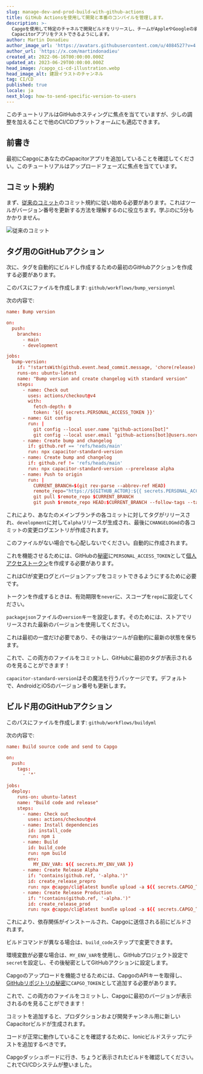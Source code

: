 ```yaml
---
slug: manage-dev-and-prod-build-with-github-actions
title: GitHub Actionsを使用して開発と本番のコンパイルを管理します。
description: >-
  Capgoを使用して特定のチャネルで開発ビルドをリリースし、チームがAppleやGoogleの承認を待つことなくIonic
  Capacitorアプリをテストできるようにします。
author: Martin Donadieu
author_image_url: 'https://avatars.githubusercontent.com/u/4084527?v=4'
author_url: 'https://x.com/martindonadieu'
created_at: 2022-06-16T00:00:00.000Z
updated_at: 2023-06-29T00:00:00.000Z
head_image: /capgo_ci-cd-illustration.webp
head_image_alt: 建設イラストのチャンネル
tag: CI/CD
published: true
locale: ja
next_blog: how-to-send-specific-version-to-users
---
```


このチュートリアルはGitHubホスティングに焦点を当てていますが、少しの調整を加えることで他のCI/CDプラットフォームにも適応できます。

## 前書き

最初にCapgoにあなたのCapacitorアプリを追加していることを確認してください。このチュートリアルはアップロードフェーズに焦点を当てています。

## コミット規約

まず、[従来のコミット](https://wwwconventionalcommitsorg/en/v100/)のコミット規約に従い始める必要があります。これはツールがバージョン番号を更新する方法を理解するのに役立ちます。学ぶのに5分もかかりません。

![従来のコミット](/conventional_commitswebp)

## タグ用のGitHubアクション

次に、タグを自動的にビルドし作成するための最初のGitHubアクションを作成する必要があります。

このパスにファイルを作成します: `github/workflows/bump_versionyml`

次の内容で:

```toml
name: Bump version

on:
  push:
    branches:
      - main
      - development

jobs:
  bump-version:
    if: "!startsWith(github.event.head_commit.message, 'chore(release):')"
    runs-on: ubuntu-latest
    name: "Bump version and create changelog with standard version"
    steps:
      - name: Check out
        uses: actions/checkout@v4
        with:
          fetch-depth: 0
          token: '${{ secrets.PERSONAL_ACCESS_TOKEN }}'
      - name: Git config
        run: |
          git config --local user.name "github-actions[bot]"
          git config --local user.email "github-actions[bot]@users.noreply.github.com"
      - name: Create bump and changelog
        if: github.ref == 'refs/heads/main'
        run: npx capacitor-standard-version
      - name: Create bump and changelog
        if: github.ref != 'refs/heads/main'
        run: npx capacitor-standard-version --prerelease alpha
      - name: Push to origin
        run: |
          CURRENT_BRANCH=$(git rev-parse --abbrev-ref HEAD)
          remote_repo="https://${GITHUB_ACTOR}:${{ secrets.PERSONAL_ACCESS_TOKEN }}@github.com/${GITHUB_REPOSITORY}.git"
          git pull $remote_repo $CURRENT_BRANCH
          git push $remote_repo HEAD:$CURRENT_BRANCH --follow-tags --tags

```

これにより、あなたのメインブランチの各コミットに対してタグがリリースされ、`development`に対して`alpha`リリースが生成され、最後に`CHANGELOGmd`の各コミットの変更ログエントリが作成されます。

このファイルがない場合でも心配しないでください。自動的に作成されます。

これを機能させるためには、GitHubの[秘密](https://docsgithubcom/en/actions/security-guides/encrypted-secrets "GitHub secrets")に`PERSONAL_ACCESS_TOKEN`として[個人アクセストークン](https://docsgithubcom/en/authentication/keeping-your-account-and-data-secure/creating-a-personal-access-token/)を作成する必要があります。

これはCIが変更ログとバージョンアップをコミットできるようにするために必要です。

トークンを作成するときは、有効期限を`never`に、スコープを`repo`に設定してください。

`packagejson`ファイルの`version`キーを設定します。そのためには、ストアでリリースされた最新のバージョンを使用してください。

これは最初の一度だけ必要であり、その後はツールが自動的に最新の状態を保ちます。

これで、この両方のファイルをコミットし、GitHubに最初のタグが表示されるのを見ることができます！

`capacitor-standard-version`はその魔法を行うパッケージです。デフォルトで、AndroidとiOSのバージョン番号も更新します。

## ビルド用のGitHubアクション

このパスにファイルを作成します: `github/workflows/buildyml`

次の内容で:

```toml
name: Build source code and send to Capgo

on:
  push:
    tags:
      - '*'
      
jobs:
  deploy:
    runs-on: ubuntu-latest
    name: "Build code and release"
    steps:
      - name: Check out
        uses: actions/checkout@v4
      - name: Install dependencies
        id: install_code
        run: npm i
      - name: Build
        id: build_code
        run: npm build
        env:
          MY_ENV_VAR: ${{ secrets.MY_ENV_VAR }}
      - name: Create Release Alpha
        if: "contains(github.ref, '-alpha.')"
        id: create_release_prepro
        run: npx @capgo/cli@latest bundle upload -a ${{ secrets.CAPGO_TOKEN }} -c development
      - name: Create Release Production
        if: "!contains(github.ref, '-alpha.')"
        id: create_release_prod
        run: npx @capgo/cli@latest bundle upload -a ${{ secrets.CAPGO_TOKEN }} -c production
```

これにより、依存関係がインストールされ、Capgoに送信される前にビルドされます。

ビルドコマンドが異なる場合は、`build_code`ステップで変更できます。

環境変数が必要な場合は、`MY_ENV_VAR`を使用し、GitHubプロジェクト設定で`secret`を設定し、その後秘密としてGitHubアクションに設定します。

Capgoのアップロードを機能させるためには、CapgoのAPIキーを取得し、[GitHubリポジトリの秘密](https://docsgithubcom/en/actions/security-guides/encrypted-secrets/)に`CAPGO_TOKEN`として追加する必要があります。

これで、この両方のファイルをコミットし、Capgoに最初のバージョンが表示されるのを見ることができます！

コミットを追加すると、プロダクションおよび開発チャンネル用に新しいCapacitorビルドが生成されます。

コードが正常に動作していることを確認するために、Ionicビルドステップにテストを追加するべきです。

Capgoダッシュボードに行き、ちょうど表示されたビルドを確認してください。これでCI/CDシステムが整いました。